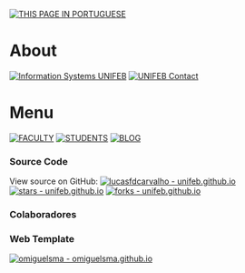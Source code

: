 [![THIS PAGE IN PORTUGUESE](https://img.shields.io/static/v1?label=&message=THIS+PAGE+IN+PORTUGUESE&color=%23009BD5&style=for-the-badge)](/index_pt.md)

# About

[![Information Systems UNIFEB](https://img.shields.io/badge/Information%20Systems_UNIFEB-302683?logo=htmlacademy)](https://vestibular.unifeb.edu.br/curso.php?id=28) [![UNIFEB Contact](https://img.shields.io/badge/UNIFEB_Contact-25D366?logo=whatsapp&logoColor=white)](https://wa.me/551733216411)

# Menu

[![FACULTY](https://img.shields.io/static/v1?label=&message=FACULTY&color=%23009BD5&style=for-the-badge)](https://lucasfdcarvalho.github.io/unifeb.github.io/doscentes) [![STUDENTS](https://img.shields.io/static/v1?label=&message=STUDENTS&color=%23009BD5&style=for-the-badge)](https://lucasfdcarvalho.github.io/unifeb.github.io/discentes) [![BLOG](https://img.shields.io/static/v1?label=&message=BLOG&color=%23009BD5&style=for-the-badge)](https://lucasfdcarvalho.github.io/unifeb.github.io/blog)

### Source Code

View source on GitHub:
[![lucasfdcarvalho - unifeb.github.io](https://img.shields.io/static/v1?label=lucasfdcarvalho&message=unifeb.github.io&color=black&logo=github)](https://github.com/lucasfdcarvalho/unifeb.github.io "Go to GitHub repo") [![stars - unifeb.github.io](https://img.shields.io/github/stars/lucasfdcarvalho/unifeb.github.io?style=social)](https://github.com/lucasfdcarvalho/unifeb.github.io) [![forks - unifeb.github.io](https://img.shields.io/github/forks/lucasfdcarvalho/unifeb.github.io?style=social)](https://github.com/lucasfdcarvalho/unifeb.github.io)

### Colaboradores



### Web Template

[![omiguelsma - omiguelsma.github.io](https://img.shields.io/static/v1?label=omiguelsma&message=omiguelsma.github.io&color=blue&logo=github)](https://github.com/omiguelsma/omiguelsma.github.io)

